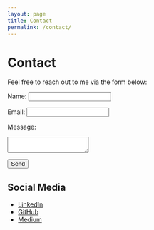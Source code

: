 ```yaml
---
layout: page
title: Contact
permalink: /contact/
---
```


# Contact

Feel free to reach out to me via the form below:

<form action="https://formspree.io/f/your-form-id" method="POST">
  <label for="name">Name:</label>
  <input type="text" id="name" name="name" required>

  <label for="email">Email:</label>
  <input type="email" id="email" name="_replyto" required>

  <label for="message">Message:</label>
  <textarea id="message" name="message" required></textarea>

  <button type="submit">Send</button>
</form>

## Social Media
- [LinkedIn](https://www.linkedin.com/in/nishantsushmakar)
- [GitHub](https://github.com/NishantSushmakar)
- [Medium](https://medium.com/@nishantsushmakar)
